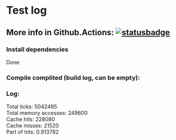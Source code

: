 # Test log

## More info in Github.Actions: [![statusbadge](../../actions/workflows/buildtest.yml/badge.svg?branch=main&event=pull_request)](../../actions/workflows/buildtest.yml)

### Install dependencies           
Done
            
### Compile complited (build log, can be empty):


### Log:
Total ticks: 5042495<br/>Total memory accesses: 249600<br/>Cache hits: 228080<br/>Cache misses: 21520<br/>Part of hits: 0.913782